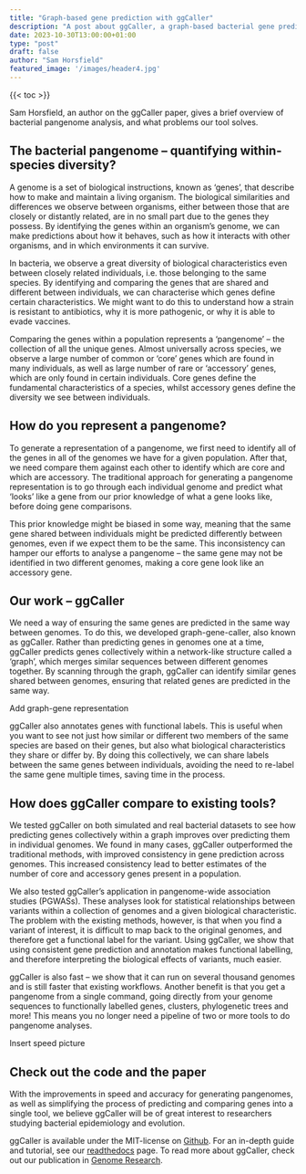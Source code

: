 ```yaml
---
title: "Graph-based gene prediction with ggCaller"
description: "A post about ggCaller, a graph-based bacterial gene prediction tool"
date: 2023-10-30T13:00:00+01:00
type: "post"
draft: false
author: "Sam Horsfield"
featured_image: '/images/header4.jpg'
---
```


{{< toc >}}

Sam Horsfield, an author on the ggCaller paper, gives a brief overview of bacterial pangenome analysis, and what problems our tool solves.

## The bacterial pangenome – quantifying within-species diversity?

A genome is a set of biological instructions, known as ‘genes’, that describe how to make and maintain a living organism. The biological similarities and differences we observe between organisms, either between those that are closely or distantly related, are in no small part due to the genes they possess. By identifying the genes within an organism’s genome, we can make predictions about how it behaves, such as how it interacts with other organisms, and in which environments it can survive. 

In bacteria, we observe a great diversity of biological characteristics even between closely related individuals, i.e. those belonging to the same species. By identifying and comparing the genes that are shared and different between individuals, we can characterise which genes define certain characteristics. We might want to do this to understand how a strain is resistant to antibiotics, why it is more pathogenic, or why it is able to evade vaccines. 

Comparing the genes within a population represents a ‘pangenome’ – the collection of all the unique genes. Almost universally across species, we observe a large number of common or ‘core’ genes which are found in many individuals, as well as large number of rare or ‘accessory’ genes, which are only found in certain individuals. Core genes define the fundamental characteristics of a species, whilst accessory genes define the diversity we see between individuals.

## How do you represent a pangenome?

To generate a representation of a pangenome, we first need to identify all of the genes in all of the genomes we have for a given population. After that, we need compare them against each other to identify which are core and which are accessory. The traditional approach for generating a pangenome representation is to go through each individual genome and predict what ‘looks’ like a gene from our prior knowledge of what a gene looks like, before doing gene comparisons. 

This prior knowledge might be biased in some way, meaning that the same gene shared between individuals might be predicted differently between genomes, even if we expect them to be the same. This inconsistency can hamper our efforts to analyse a pangenome – the same gene may not be identified in two different genomes, making a core gene look like an accessory gene.

## Our work – ggCaller

We need a way of ensuring the same genes are predicted in the same way between genomes. To do this, we developed graph-gene-caller, also known as ggCaller. Rather than predicting genes in genomes one at a time, ggCaller predicts genes collectively within a network-like structure called a ‘graph’, which merges similar sequences between different genomes together. By scanning through the graph, ggCaller can identify similar genes shared between genomes, ensuring that related genes are predicted in the same way.

Add graph-gene representation

ggCaller also annotates genes with functional labels. This is useful when you want to see not just how similar or different two members of the same species are based on their genes, but also what biological characteristics they share or differ by. By doing this collectively, we can share labels between the same genes between individuals, avoiding the need to re-label the same gene multiple times, saving time in the process.

## How does ggCaller compare to existing tools?

We tested ggCaller on both simulated and real bacterial datasets to see how predicting genes collectively within a graph improves over predicting them in individual genomes. We found in many cases, ggCaller outperformed the traditional methods, with improved consistency in gene prediction across genomes. This increased consistency lead to better estimates of the number of core and accessory genes present in a population. 

We also tested ggCaller’s application in pangenome-wide association studies (PGWASs). These analyses look for statistical relationships between variants within a collection of genomes and a given biological characteristic. The problem with the existing methods, however, is that when you find a variant of interest, it is difficult to map back to the original genomes, and therefore get a functional label for the variant. Using ggCaller, we show that using consistent gene prediction and annotation makes functional labelling, and therefore interpreting the biological effects of variants, much easier.

ggCaller is also fast – we show that it can run on several thousand genomes and is still faster that existing workflows. Another benefit is that you get a pangenome from a single command, going directly from your genome sequences to functionally labelled genes, clusters, phylogenetic trees and more! This means you no longer need a pipeline of two or more tools to do pangenome analyses.

Insert speed picture

## Check out the code and the paper

With the improvements in speed and accuracy for generating pangenomes, as well as simplifying the process of predicting and comparing genes into a single tool, we believe ggCaller will be of great interest to researchers studying bacterial epidemiology and evolution.  

ggCaller is available under the MIT-license on [Github](https://github.com/samhorsfield96/ggCaller). For an in-depth guide and tutorial, see our [readthedocs](https://ggcaller.readthedocs.io/en/latest/) page. To read more about ggCaller, check out our publication in [Genome Research](https://genome.cshlp.org/content/33/9/1622).

